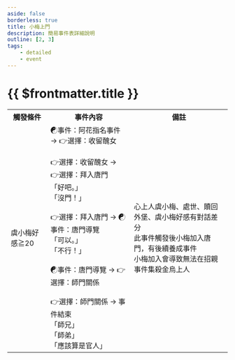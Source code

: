 ```yaml
---
aside: false
borderless: true
title: 小梅上門
description: 簡易事件表詳細說明
outline: [2, 3]
tags:
    - detailed
    - event
---
```


# {{ $frontmatter.title }}

<Table class="timeline-table">
    <tr class="timeline-header">
        <th>觸發條件</th>
        <th>事件內容</th>
        <th>備註</th>
    </tr>
	<tr>
		<td>虞小梅好感≧20</td>
		<td>
			<span title="修養≦40：性情+1、向心+1">☯事件：阿花指名事件 → 👉選擇：收留醜女 </span> <br>
			<br>
			👉選擇：收留醜女 → 👉選擇：拜入唐門 <br>
			<span title="道德+3、處世-1、虞小梅+1、貢獻-20">「好吧。」 </span> <br>			
			<span title="修養-1、處世+1、虞小梅+2">「沒門！」 </span> <br>
			<br>
			👉選擇：拜入唐門 → ☯事件：唐門導覽 <br>
			<span title="虞小梅+2">「可以。」 </span> <br>			
			<span title="修養-2、道德-1、性情+2、唐中翎-1、唐陞-1、心相-20">「不行！」 </span> <br>
			<br>
			<span title="心上人虞小梅：性情+1、嘴力+1、心相+30">☯事件：唐門導覽 → 👉選擇：師門關係 </span> <br>
			<br>
			👉選擇：師門關係 → 事件結束 <br>
			<span title="性情+1、處世+1、心相+30">「師兄」 </span> <br>			
			<span title="性情-1、處世-1、修養+1、心相+20">「師弟」 </span> <br>
			<span title="
性情+1、嘴力+1、虞小梅+1
心上人非虞小梅：道德-1、變心+10
			">「應該算是官人」 </span> <br>
		</td>
		<td>
			心上人虞小梅、處世、贖回外堡、虞小梅好感有對話差分 <br>
			此事件觸發後小梅加入唐門，有後續養成事件 <br>
			小梅加入會導致無法在招親事件集殺金烏上人 <br>
		</td>
	</tr>
</table>
